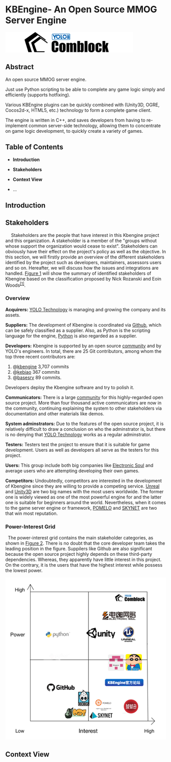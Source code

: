 # KBEngine- An Open Source MMOG Server    Engine

![kbelogo1](https://github.com/IchiMaRu0/kbengine/blob/master/%E7%AC%AC%E4%BA%94%E7%BB%84-%E8%BF%9B%E5%BA%A6%E6%97%A5%E5%BF%97/pics/kbelogo1.png)



## Abstract

An open source MMOG server engine. 

Just use Python scripting to be able to complete any game logic simply and efficiently (supports hotfixing).

Various KBEngine plugins can be quickly combined with (Unity3D, OGRE, Cocos2d-x, HTML5, etc.) technology to form a complete game client.

The engine is written in C++, and saves developers from having to re-implement common server-side 
technology, allowing them to concentrate on game logic development, to quickly create a variety of games.



## Table of Contents

* **Introduction**

* **Stakeholders**

* **Context View**

* ...


## Introduction



## Stakeholders  


&ensp;&ensp; Stakeholders are the people that have interest in this Kbengine project and this organization. A stakeholder is a member of the "groups without whose support the organization would cease to exist". Stakeholders can obviously have their effect on the project's policy as well as the objective. In this section, we will firstly provide an overview of the different stakeholders identified by the project such as developers, maintainers, assessors users and so on. Hereafter, we will discuss how the issues and integrations are handled. <a href="#fig1">Figure 1</a> will show the summary of identified stakeholders of Kbengine based on the classification proposed by Nick Rozanski and Eoin Woods<sup><a href="#1">[1]</a></sup>.  

### Overview  

**Acquirers:**&nbsp;[YOLO Technology](https://www.comblockengine.com/aboutUs.html) is managing and growing the company and its assets.  


**Suppliers:**&nbsp;The development of Kbengine is coordinated via [Github](https://github.com), which can be safely classified as a supplier. Also, as Python is the scripting language for the engine, [Python](https://www.python.org/) is also regarded as a supplier.


**Developers:**&nbsp;Kbengine is supported by an open source [community](https://github.com/kbengine/kbengine/graphs/contributors) and by YOLO's engineers. In total, there are 25 Git contributors, among whom the top three recent contributors are:  

1. @[kbengine](https://github.com/kbengine/kbengine/commits?author=kbengine) 3,707 commits 
2. @[kebiao](https://github.com/kbengine/kbengine/commits?author=kebiao)  367 commits
3. @[basesrv](https://github.com/kbengine/kbengine/commits?author=basesrv) 89 commits. 

Developers deploy the Kbengine software and try to polish it.  

**Communicators:**&nbsp;There is a large [community](https://bbs.comblockengine.com/) for this highly-regarded open source project. More than four thousand active communicators are now in the community, continuing explaining the system to other stakeholders via documentation and other materials like demos.  


**System adminstrators:**&nbsp;Due to the features of the open source project, it is relatively difficult to draw a conclusion on who the adminstrator is, but there is no denying that [YOLO Technology](https://www.comblockengine.com/aboutUs.html) works as a regular adminstrator.

**Testers:**&nbsp;Testers test the project to ensure that it is suitable for game development. Users as well as developers all serve as the testers for this project.  

**Users:**&nbsp;This group include both big companies like [Electronic Soul](https://www.dianhun.cn/) and average users who are attempting developing their own games.  

**Competitors:**&nbsp;Undoubtedly, competitors are interested in the development of Kbengine since they are willing to provide a competing service. [Unreal](https://www.unrealengine.com/zh-CN/what-is-unreal-engine-4) and [Unity3D](https://unity3d.com/cn) are two big names with the most users worldwide. The former one is widely viewed as one of the most powerful engine for  and the latter one is suitable for beginners around the world. Nevertheless, when it comes to the game server engine or framework, [POMELO](http://pomelo.netease.com/) and [SKYNET](https://github.com/korialuo/skynet) are two that win most reputation.

### Power-Interest Grid  

&nbsp;&nbsp;The power-interest grid contains the main stakeholder categories, as shown in <a href="#fig2">Figure 2</a>. There is no doubt that the core developer team takes the leading position in the figure. Suppilers like Github are also significant because the open source project highly depends on these third-party dependencies. Whereas, they apparently have little interest in this project. On the contrary, it is the users that have the highest interest while possess the lowest power.   

<a name="fig2"><div align=center>![Figure 2](https://github.com/IchiMaRu0/kbengine/blob/master/%E7%AC%AC%E4%BA%94%E7%BB%84-%E8%BF%9B%E5%BA%A6%E6%97%A5%E5%BF%97/pics/figure2.jpeg)</div></a>



## Context View

